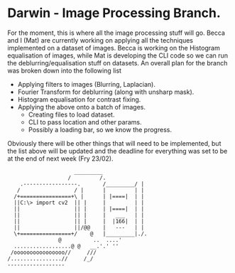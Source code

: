 # Darwin - Image Processing Branch.
For the moment, this is where all the image processing stuff will go. Becca and I (Mat) are currently working on applying all the techniques implemented on a dataset of images. Becca is working on the Histogram equalisation of images, while Mat is developing the CLI code so we can run the deblurring/equalisation stuff on datasets. An overall plan for the branch was broken down into the following list

- Applying filters to images (Blurring, Laplacian).
- Fourier Transform for deblurring (along with unsharp mask).
- Histogram equalisation for contrast fixing.
- Applying the above onto a batch of images.
  - Creating files to load dataset.
  - CLI to pass location and other params.
  - Possibly a loading bar, so we know the progress.
  
Obviously there will be other things that will need to be implemented, but the list above will be updated and the deadline for everything was set to be at the end of next week (Fry 23/02).

				         _________
			   	       /         /.
	    .-----------------.       /_________/ |
	   /                 / |      |         | |
	  /+================+\ |      | |====|  | |
	  ||C:\> import cv2  || |     |         | |
	  ||                 || |     | |====|  | |
	  ||                 || |     |   ___   | |
	  ||                 || |     |  |166|  | |
	  ||                 ||/@@    |   ---   | |
	  \+================+/    @   |_________|./.
			        @          ..  ....'
	  ..................@ @   __.'.' ''
	 /oooooooooooooooo//     ///
	/................//     /_/
	------------------


